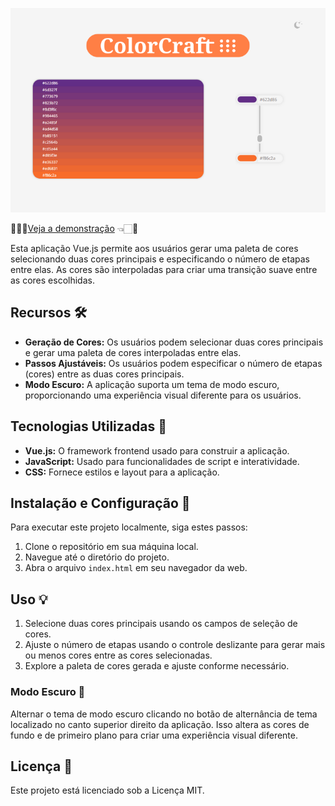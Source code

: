 ![Vue Color Palette Generator](image/demo.png)

🌟👉🏻[Veja a demonstração](https://llaislara.github.io/ColorCraft/) 👈🏻🌟

Esta aplicação Vue.js permite aos usuários gerar uma paleta de cores selecionando duas cores principais e especificando o número de etapas entre elas. As cores são interpoladas para criar uma transição suave entre as cores escolhidas.

## Recursos 🛠️

- **Geração de Cores:** Os usuários podem selecionar duas cores principais e gerar uma paleta de cores interpoladas entre elas.
- **Passos Ajustáveis:** Os usuários podem especificar o número de etapas (cores) entre as duas cores principais.
- **Modo Escuro:** A aplicação suporta um tema de modo escuro, proporcionando uma experiência visual diferente para os usuários.

## Tecnologias Utilizadas 🚀

- **Vue.js:** O framework frontend usado para construir a aplicação.
- **JavaScript:** Usado para funcionalidades de script e interatividade.
- **CSS:** Fornece estilos e layout para a aplicação.

## Instalação e Configuração 🔧

Para executar este projeto localmente, siga estes passos:

1. Clone o repositório em sua máquina local.
2. Navegue até o diretório do projeto.
3. Abra o arquivo `index.html` em seu navegador da web.

## Uso 💡

1. Selecione duas cores principais usando os campos de seleção de cores.
2. Ajuste o número de etapas usando o controle deslizante para gerar mais ou menos cores entre as cores selecionadas.
3. Explore a paleta de cores gerada e ajuste conforme necessário.

### Modo Escuro 🌙

Alternar o tema de modo escuro clicando no botão de alternância de tema localizado no canto superior direito da aplicação. Isso altera as cores de fundo e de primeiro plano para criar uma experiência visual diferente.


## Licença 📝

Este projeto está licenciado sob a Licença MIT.


